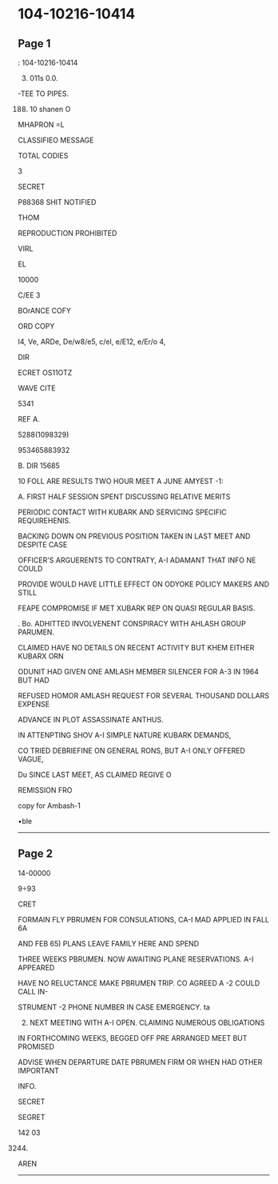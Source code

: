 # 104-10216-10414

## Page 1

: 104-10216-10414

3. 011s 0.0.

-TEE TO PIPES.

188. 10 shanen O

MHAPRON =L

CLASSIFIEO MESSAGE

TOTAL CODIES

3

SECRET

P88368 SHIT NOTIFIED

THOM

REPRODUCTION PROHIBITED

VIRL

EL

10000

C/EE 3

BOrANCE COFY

ORD COPY

I4, Ve, ARDe, De/w8/e5, c/el, e/E12, e/Er/o 4,

DIR

ECRET OS11OTZ

WAVE CITE

5341

REF A.

5288(1098329)

953465883932

B. DIR 15685

10 FOLL ARE RESULTS TWO HOUR MEET A JUNE AMYEST -1:

A. FIRST HALF SESSION SPENT DISCUSSING RELATIVE MERITS

PERIODIC CONTACT WITH KUBARK AND SERVICING SPECIFIC REQUIREHENIS.

BACKING DOWN ON PREVIOUS POSITION TAKEN IN LAST MEET AND DESPITE CASE

OFFICER'S ARGUERENTS TO CONTRATY, A-I ADAMANT THAT INFO NE COULD

PROVIDE WOULD HAVE LITTLE EFFECT ON ODYOKE POLICY MAKERS AND STILL

FEAPE COMPROMISE IF MET XUBARK REP ON QUASI REGULAR BASIS.

. Bo. ADHITTED INVOLVENENT CONSPIRACY WITH AHLASH GROUP PARUMEN.

CLAIMED HAVE NO DETAILS ON RECENT ACTIVITY BUT KHEM EITHER KUBARX ORN

ODUNIT HAD GIVEN ONE AMLASH MEMBER SILENCER FOR A-3 IN 1964 BUT HAD

REFUSED HOMOR AMLASH REQUEST FOR SEVERAL THOUSAND DOLLARS EXPENSE

ADVANCE IN PLOT ASSASSINATE ANTHUS.

IN ATTENPTING SHOV A-I SIMPLE NATURE KUBARK DEMANDS,

CO TRIED DEBRIEFINE ON GENERAL RONS, BUT A-I ONLY OFFERED VAGUE,

Du SINCE LAST MEET, AS CLAIMED REGIVE O

REMISSION FRO

copy for Ambash-1

•ble

---

## Page 2

14-00000

9÷93

CRET

FORMAIN FLY PBRUMEN FOR CONSULATIONS, CA-I MAD APPLIED IN FALL 6A

AND FEB 65) PLANS LEAVE FAMILY HERE AND SPEND

THREE WEEKS PBRUMEN. NOW AWAITING PLANE RESERVATIONS. A-I APPEARED

HAVE NO RELUCTANCE MAKE PBRUMEN TRIP. CO AGREED A -2 COULD CALL IN-

STRUMENT -2 PHONE NUMBER IN CASE EMERGENCY. ta

2. NEXT MEETING WITH A-I OPEN. CLAIMING NUMEROUS OBLIGATIONS

IN FORTHCOMING WEEKS, BEGGED OFF PRE ARRANGED MEET BUT PROMISED

ADVISE WHEN DEPARTURE DATE PBRUMEN FIRM OR WHEN HAD OTHER IMPORTANT

INFO.

SECRET

SEGRET

142 03

3244.

AREN

---

